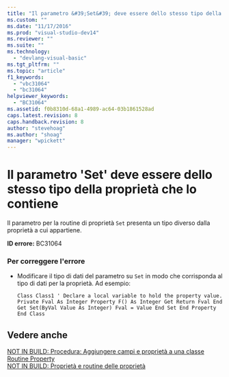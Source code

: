 ```yaml
---
title: "Il parametro &#39;Set&#39; deve essere dello stesso tipo della propriet&#224; che lo contiene | Microsoft Docs"
ms.custom: ""
ms.date: "11/17/2016"
ms.prod: "visual-studio-dev14"
ms.reviewer: ""
ms.suite: ""
ms.technology: 
  - "devlang-visual-basic"
ms.tgt_pltfrm: ""
ms.topic: "article"
f1_keywords: 
  - "vbc31064"
  - "bc31064"
helpviewer_keywords: 
  - "BC31064"
ms.assetid: f0b8310d-68a1-4989-ac64-03b1861528ad
caps.latest.revision: 8
caps.handback.revision: 8
author: "stevehoag"
ms.author: "shoag"
manager: "wpickett"
---
```

# Il parametro &#39;Set&#39; deve essere dello stesso tipo della propriet&#224; che lo contiene
Il parametro per la routine di proprietà `Set` presenta un tipo diverso dalla proprietà a cui appartiene.  
  
 **ID errore:** BC31064  
  
### Per correggere l'errore  
  
-   Modificare il tipo di dati del parametro su `Set` in modo che corrisponda al tipo di dati per la proprietà. Ad esempio:  
  
    ```  
    Class Class1 ' Declare a local variable to hold the property value. Private Fval As Integer Property F() As Integer Get Return Fval End Get Set(ByVal Value As Integer) Fval = Value End Set End Property End Class  
    ```  
  
## Vedere anche  
 [NOT IN BUILD: Procedura: Aggiungere campi e proprietà a una classe](http://msdn.microsoft.com/it-it/ae53f61b-3abc-413e-8931-703c5f5e8fc2)   
 [Routine Property](/dotnet/visual-basic/programming-guide/language-features/procedures/property-procedures)   
 [NOT IN BUILD: Proprietà e routine delle proprietà](http://msdn.microsoft.com/it-it/23e2a1ec-7e9d-4109-8940-c703d981077b)